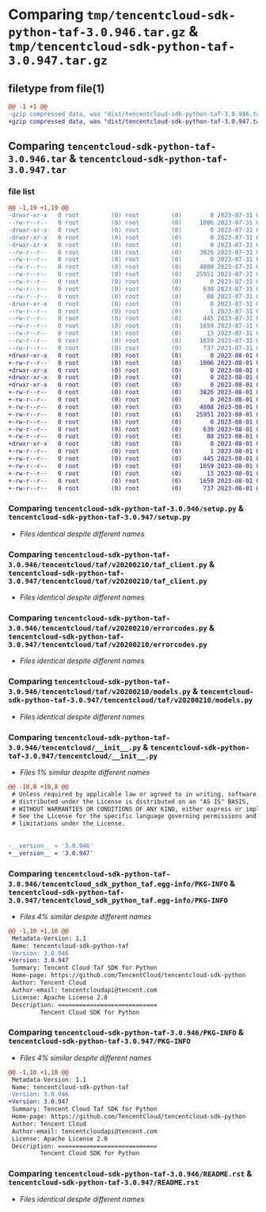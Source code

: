 # Comparing `tmp/tencentcloud-sdk-python-taf-3.0.946.tar.gz` & `tmp/tencentcloud-sdk-python-taf-3.0.947.tar.gz`

## filetype from file(1)

```diff
@@ -1 +1 @@
-gzip compressed data, was "dist/tencentcloud-sdk-python-taf-3.0.946.tar", last modified: Mon Jul 31 00:35:33 2023, max compression
+gzip compressed data, was "dist/tencentcloud-sdk-python-taf-3.0.947.tar", last modified: Tue Aug  1 00:55:49 2023, max compression
```

## Comparing `tencentcloud-sdk-python-taf-3.0.946.tar` & `tencentcloud-sdk-python-taf-3.0.947.tar`

### file list

```diff
@@ -1,19 +1,19 @@
-drwxr-xr-x   0 root         (0) root         (0)        0 2023-07-31 00:35:33.000000 tencentcloud-sdk-python-taf-3.0.946/
--rw-r--r--   0 root         (0) root         (0)     1006 2023-07-31 00:35:33.000000 tencentcloud-sdk-python-taf-3.0.946/setup.py
-drwxr-xr-x   0 root         (0) root         (0)        0 2023-07-31 00:35:33.000000 tencentcloud-sdk-python-taf-3.0.946/tencentcloud/
-drwxr-xr-x   0 root         (0) root         (0)        0 2023-07-31 00:35:33.000000 tencentcloud-sdk-python-taf-3.0.946/tencentcloud/taf/
-drwxr-xr-x   0 root         (0) root         (0)        0 2023-07-31 00:35:33.000000 tencentcloud-sdk-python-taf-3.0.946/tencentcloud/taf/v20200210/
--rw-r--r--   0 root         (0) root         (0)     3826 2023-07-31 00:35:33.000000 tencentcloud-sdk-python-taf-3.0.946/tencentcloud/taf/v20200210/taf_client.py
--rw-r--r--   0 root         (0) root         (0)        0 2023-07-31 00:35:33.000000 tencentcloud-sdk-python-taf-3.0.946/tencentcloud/taf/v20200210/__init__.py
--rw-r--r--   0 root         (0) root         (0)     4808 2023-07-31 00:35:33.000000 tencentcloud-sdk-python-taf-3.0.946/tencentcloud/taf/v20200210/errorcodes.py
--rw-r--r--   0 root         (0) root         (0)    25951 2023-07-31 00:35:33.000000 tencentcloud-sdk-python-taf-3.0.946/tencentcloud/taf/v20200210/models.py
--rw-r--r--   0 root         (0) root         (0)        0 2023-07-31 00:35:33.000000 tencentcloud-sdk-python-taf-3.0.946/tencentcloud/taf/__init__.py
--rw-r--r--   0 root         (0) root         (0)      630 2023-07-31 00:35:33.000000 tencentcloud-sdk-python-taf-3.0.946/tencentcloud/__init__.py
--rw-r--r--   0 root         (0) root         (0)       88 2023-07-31 00:35:33.000000 tencentcloud-sdk-python-taf-3.0.946/setup.cfg
-drwxr-xr-x   0 root         (0) root         (0)        0 2023-07-31 00:35:33.000000 tencentcloud-sdk-python-taf-3.0.946/tencentcloud_sdk_python_taf.egg-info/
--rw-r--r--   0 root         (0) root         (0)        1 2023-07-31 00:35:33.000000 tencentcloud-sdk-python-taf-3.0.946/tencentcloud_sdk_python_taf.egg-info/dependency_links.txt
--rw-r--r--   0 root         (0) root         (0)      445 2023-07-31 00:35:33.000000 tencentcloud-sdk-python-taf-3.0.946/tencentcloud_sdk_python_taf.egg-info/SOURCES.txt
--rw-r--r--   0 root         (0) root         (0)     1659 2023-07-31 00:35:33.000000 tencentcloud-sdk-python-taf-3.0.946/tencentcloud_sdk_python_taf.egg-info/PKG-INFO
--rw-r--r--   0 root         (0) root         (0)       13 2023-07-31 00:35:33.000000 tencentcloud-sdk-python-taf-3.0.946/tencentcloud_sdk_python_taf.egg-info/top_level.txt
--rw-r--r--   0 root         (0) root         (0)     1659 2023-07-31 00:35:33.000000 tencentcloud-sdk-python-taf-3.0.946/PKG-INFO
--rw-r--r--   0 root         (0) root         (0)      737 2023-07-31 00:35:33.000000 tencentcloud-sdk-python-taf-3.0.946/README.rst
+drwxr-xr-x   0 root         (0) root         (0)        0 2023-08-01 00:55:49.000000 tencentcloud-sdk-python-taf-3.0.947/
+-rw-r--r--   0 root         (0) root         (0)     1006 2023-08-01 00:55:49.000000 tencentcloud-sdk-python-taf-3.0.947/setup.py
+drwxr-xr-x   0 root         (0) root         (0)        0 2023-08-01 00:55:49.000000 tencentcloud-sdk-python-taf-3.0.947/tencentcloud/
+drwxr-xr-x   0 root         (0) root         (0)        0 2023-08-01 00:55:49.000000 tencentcloud-sdk-python-taf-3.0.947/tencentcloud/taf/
+drwxr-xr-x   0 root         (0) root         (0)        0 2023-08-01 00:55:49.000000 tencentcloud-sdk-python-taf-3.0.947/tencentcloud/taf/v20200210/
+-rw-r--r--   0 root         (0) root         (0)     3826 2023-08-01 00:55:49.000000 tencentcloud-sdk-python-taf-3.0.947/tencentcloud/taf/v20200210/taf_client.py
+-rw-r--r--   0 root         (0) root         (0)        0 2023-08-01 00:55:49.000000 tencentcloud-sdk-python-taf-3.0.947/tencentcloud/taf/v20200210/__init__.py
+-rw-r--r--   0 root         (0) root         (0)     4808 2023-08-01 00:55:49.000000 tencentcloud-sdk-python-taf-3.0.947/tencentcloud/taf/v20200210/errorcodes.py
+-rw-r--r--   0 root         (0) root         (0)    25951 2023-08-01 00:55:49.000000 tencentcloud-sdk-python-taf-3.0.947/tencentcloud/taf/v20200210/models.py
+-rw-r--r--   0 root         (0) root         (0)        0 2023-08-01 00:55:49.000000 tencentcloud-sdk-python-taf-3.0.947/tencentcloud/taf/__init__.py
+-rw-r--r--   0 root         (0) root         (0)      630 2023-08-01 00:55:49.000000 tencentcloud-sdk-python-taf-3.0.947/tencentcloud/__init__.py
+-rw-r--r--   0 root         (0) root         (0)       88 2023-08-01 00:55:49.000000 tencentcloud-sdk-python-taf-3.0.947/setup.cfg
+drwxr-xr-x   0 root         (0) root         (0)        0 2023-08-01 00:55:49.000000 tencentcloud-sdk-python-taf-3.0.947/tencentcloud_sdk_python_taf.egg-info/
+-rw-r--r--   0 root         (0) root         (0)        1 2023-08-01 00:55:49.000000 tencentcloud-sdk-python-taf-3.0.947/tencentcloud_sdk_python_taf.egg-info/dependency_links.txt
+-rw-r--r--   0 root         (0) root         (0)      445 2023-08-01 00:55:49.000000 tencentcloud-sdk-python-taf-3.0.947/tencentcloud_sdk_python_taf.egg-info/SOURCES.txt
+-rw-r--r--   0 root         (0) root         (0)     1659 2023-08-01 00:55:49.000000 tencentcloud-sdk-python-taf-3.0.947/tencentcloud_sdk_python_taf.egg-info/PKG-INFO
+-rw-r--r--   0 root         (0) root         (0)       13 2023-08-01 00:55:49.000000 tencentcloud-sdk-python-taf-3.0.947/tencentcloud_sdk_python_taf.egg-info/top_level.txt
+-rw-r--r--   0 root         (0) root         (0)     1659 2023-08-01 00:55:49.000000 tencentcloud-sdk-python-taf-3.0.947/PKG-INFO
+-rw-r--r--   0 root         (0) root         (0)      737 2023-08-01 00:55:49.000000 tencentcloud-sdk-python-taf-3.0.947/README.rst
```

### Comparing `tencentcloud-sdk-python-taf-3.0.946/setup.py` & `tencentcloud-sdk-python-taf-3.0.947/setup.py`

 * *Files identical despite different names*

### Comparing `tencentcloud-sdk-python-taf-3.0.946/tencentcloud/taf/v20200210/taf_client.py` & `tencentcloud-sdk-python-taf-3.0.947/tencentcloud/taf/v20200210/taf_client.py`

 * *Files identical despite different names*

### Comparing `tencentcloud-sdk-python-taf-3.0.946/tencentcloud/taf/v20200210/errorcodes.py` & `tencentcloud-sdk-python-taf-3.0.947/tencentcloud/taf/v20200210/errorcodes.py`

 * *Files identical despite different names*

### Comparing `tencentcloud-sdk-python-taf-3.0.946/tencentcloud/taf/v20200210/models.py` & `tencentcloud-sdk-python-taf-3.0.947/tencentcloud/taf/v20200210/models.py`

 * *Files identical despite different names*

### Comparing `tencentcloud-sdk-python-taf-3.0.946/tencentcloud/__init__.py` & `tencentcloud-sdk-python-taf-3.0.947/tencentcloud/__init__.py`

 * *Files 1% similar despite different names*

```diff
@@ -10,8 +10,8 @@
 # Unless required by applicable law or agreed to in writing, software
 # distributed under the License is distributed on an "AS IS" BASIS,
 # WITHOUT WARRANTIES OR CONDITIONS OF ANY KIND, either express or implied.
 # See the License for the specific language governing permissions and
 # limitations under the License.
 
 
-__version__ = '3.0.946'
+__version__ = '3.0.947'
```

### Comparing `tencentcloud-sdk-python-taf-3.0.946/tencentcloud_sdk_python_taf.egg-info/PKG-INFO` & `tencentcloud-sdk-python-taf-3.0.947/tencentcloud_sdk_python_taf.egg-info/PKG-INFO`

 * *Files 4% similar despite different names*

```diff
@@ -1,10 +1,10 @@
 Metadata-Version: 1.1
 Name: tencentcloud-sdk-python-taf
-Version: 3.0.946
+Version: 3.0.947
 Summary: Tencent Cloud Taf SDK for Python
 Home-page: https://github.com/TencentCloud/tencentcloud-sdk-python
 Author: Tencent Cloud
 Author-email: tencentcloudapi@tencent.com
 License: Apache License 2.0
 Description: ============================
         Tencent Cloud SDK for Python
```

### Comparing `tencentcloud-sdk-python-taf-3.0.946/PKG-INFO` & `tencentcloud-sdk-python-taf-3.0.947/PKG-INFO`

 * *Files 4% similar despite different names*

```diff
@@ -1,10 +1,10 @@
 Metadata-Version: 1.1
 Name: tencentcloud-sdk-python-taf
-Version: 3.0.946
+Version: 3.0.947
 Summary: Tencent Cloud Taf SDK for Python
 Home-page: https://github.com/TencentCloud/tencentcloud-sdk-python
 Author: Tencent Cloud
 Author-email: tencentcloudapi@tencent.com
 License: Apache License 2.0
 Description: ============================
         Tencent Cloud SDK for Python
```

### Comparing `tencentcloud-sdk-python-taf-3.0.946/README.rst` & `tencentcloud-sdk-python-taf-3.0.947/README.rst`

 * *Files identical despite different names*


